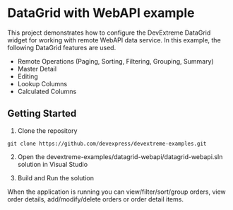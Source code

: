 # DataGrid with WebAPI example

This project demonstrates how to configure the DevExtreme DataGrid widget for working with remote WebAPI data service. In this example, the following DataGrid features are used.

- Remote Operations (Paging, Sorting, Filtering, Grouping, Summary)
- Master Detail
- Editing
- Lookup Columns
- Calculated Columns

## Getting Started

1. Clone the repository
 ``` text
 git clone https://github.com/devexpress/devextreme-examples.git
 ```

2. Open the devextreme-examples/datagrid-webapi/datagrid-webapi.sln solution in Visual Studio

3. Build and Run the solution
 
When the application is running you can view/filter/sort/group orders, view order details, add/modify/delete orders or order detail items.